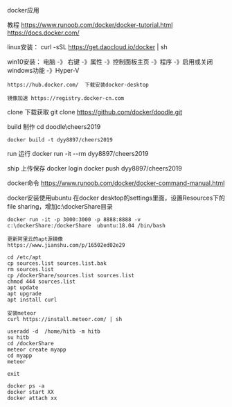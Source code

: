 docker应用

教程
    https://www.runoob.com/docker/docker-tutorial.html
    https://docs.docker.com/

linux安装：
    curl -sSL https://get.daocloud.io/docker | sh

win10安装：
    电脑 -》 右键 -》属性 -》控制面板主页 -》程序 -》启用或关闭windows功能 -》Hyper-V 

    https://hub.docker.com/  下载安装docker-desktop

    镜像加速 https://registry.docker-cn.com


clone 下载获取
    git clone https://github.com/docker/doodle.git

build 制作
    cd doodle\cheers2019 

    docker build -t dyy8897/cheers2019 

run 运行
    docker run -it --rm dyy8897/cheers2019

ship 上传保存
    docker login 
    docker push dyy8897/cheers2019

docker命令
    https://www.runoob.com/docker/docker-command-manual.html

docker安装使用ubuntu
    在docker desktop的settings里面，设置Resources下的file sharing，增加c:\dockerShare目录

    docker run -it -p 3000:3000 -p 8888:8888 -v c:\dockerShare:/dockerShare  ubuntu:18.04 /bin/bash

    更新阿里云的apt源镜像
    https://www.jianshu.com/p/16502ed02e29

    cd /etc/apt
    cp sources.list sources.list.bak
    rm sources.list
    cp /dockerShare/sources.list sources.list
    chmod 444 sources.list
    apt update
    apt upgrade
    apt install curl

    安装meteor
    curl https://install.meteor.com/ | sh

    useradd -d  /home/hitb -m hitb
    su hitb
    cd /dockerShare
    meteor create myapp
    cd myapp
    meteor

    exit

    docker ps -a
    docker start XX
    docker attach xx


